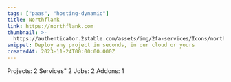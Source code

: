 ```yaml
---
tags: ["paas", "hosting-dynamic"]
title: Northflank
link: https://northflank.com
thumbnail: >-
  https://authenticator.2stable.com/assets/img/2fa-services/Icons/northflank.com.svg
snippet: Deploy any project in seconds, in our cloud or yours
createdAt: 2023-11-24T00:00:00.000Z
---
```

Projects: 2
Services" 2
Jobs: 2
Addons: 1